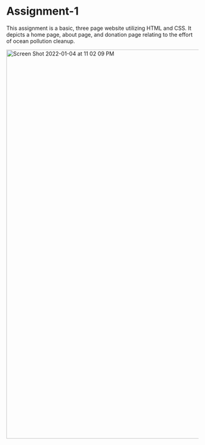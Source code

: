 # Assignment-1

This assignment is a basic, three page website utilizing HTML and CSS. It depicts a home page, about page, and donation page relating to the effort of ocean pollution cleanup.

<img width="1021" alt="Screen Shot 2022-01-04 at 11 02 09 PM" src="https://user-images.githubusercontent.com/92334995/148159273-866e550c-061c-4b4f-89ea-ce200f12d90d.png">
